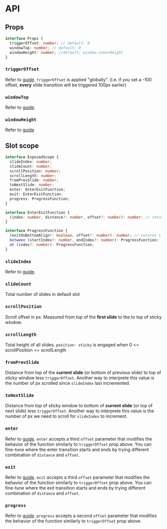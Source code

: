 # API

## Props

```ts
interface Props {
  triggerOffset: number; // default: 0
  windowTop: number; // default: 0
  windowHeight: number; //default: window.innerHeight
}
```

### `triggerOffset`

Refer to [guide](/guide/#using-triggeroffset-props). `triggerOffset` is applied "globally". (i.e. if you set a -100 offset, **every** slide transition will be triggered 100px earlier)

### `windowTop`

Refer to [guide](/guide/#using-windowheight-windowtop-props).

### `windowHeight`

Refer to [guide](/guide/#using-windowheight-windowtop-props)


## Slot scope

```ts
interface ExposedScope {
  slideIndex: number;
  slideCount: number;
  scrollPosition: number;
  scrollLength: number;
  fromPrevSlide: number;
  toNextSlide: number;
  enter: EnterExitFunction;
  exit: EnterExitFunction;
  progress: ProgressFunction;
}

interface EnterExitFunction {
  (index: number, distance?: number, offset?: number): number; // returns t ∈ [0, 1]
}

interface ProgressFunction {
  (exitOnBottomAlign?: boolean, offset?: number): number; // returns t ∈ [0, 1]
  between (startIndex?: number, endIndex?: number): ProgressFunction;
  at (index?: number): ProgressFunction;
}
```

### `slideIndex`

Refer to [guide](/guide/#using-slideindex-from-slot-scope).

### `slideCount`

Total number of slides in default slot

### `scrollPosition`

Scroll offset in px. Measured from top of the **first slide** to the to top of sticky window. 

### `scrollLength`

Total height of all slides. `position: sticky` is engaged when 0 <= scrollPosition <= scrollLength

### `fromPrevSlide`

Distance from top of the **current slide** (or bottom of previous slide) to top of sticky window less `triggerOffset`. Another way to interprete this value is the number of px scrolled since `slideIndex` last incremented.

### `toNextSlide`

Distance from top of sticky window to bottom of **current slide** (or top of next slide) less `triggerOffset`. Another way to interprete this value is the number of px we need to scroll for `slideIndex` to increment.


### `enter`

Refer to [guide](/guide/#using-enter-exit-from-slot-scope). `enter` accepts a third `offset` parameter that modifies the behavior of the function similarly to `triggerOffset` prop above. You can fine-tune where the enter transition starts and ends by trying different combination of `distance` and `offset`.

### `exit`

Refer to [guide](/guide/#using-enter-exit-from-slot-scope). `exit` accepts a third `offset` parameter that modifies the behavior of the function similarly to `triggerOffset` prop above. You can fine-tune where the exit transition starts and ends by trying different combination of `distance` and `offset`.

### `progress`

Refer to [guide](/guide/#using-progress-from-slot-scope). `progress` accepts a second `offset` parameter that modifies the behavior of the function similarly to `triggerOffset` prop above. 
